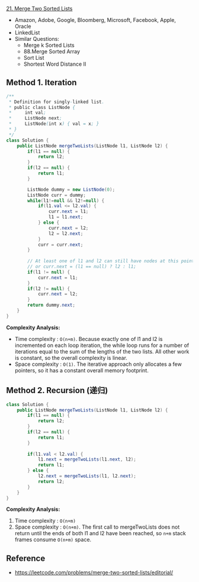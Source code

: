 [21. Merge Two Sorted Lists](https://leetcode.com/problems/merge-two-sorted-lists/)

* Amazon, Adobe, Google, Bloomberg, Microsoft, Facebook, Apple, Oracle
* LinkedList
* Similar Questions:
    * Merge k Sorted Lists
    * 88.Merge Sorted Array
    * Sort List
    * Shortest Word Distance II
    

## Method 1. Iteration
```java
/**
 * Definition for singly-linked list.
 * public class ListNode {
 *     int val;
 *     ListNode next;
 *     ListNode(int x) { val = x; }
 * }
 */
class Solution {
    public ListNode mergeTwoLists(ListNode l1, ListNode l2) {
        if(l1 == null) {
            return l2;
        }
        if(l2 == null) {
            return l1;
        }

        ListNode dummy = new ListNode(0);
        ListNode curr = dummy;
        while(l1!=null && l2!=null) {
            if(l1.val <= l2.val) {
                curr.next = l1;
                l1 = l1.next;
            } else {
                curr.next = l2;
                l2 = l2.next;
            }
            curr = curr.next;
        }
    
        // At least one of l1 and l2 can still have nodes at this point, so connect the non-null list to the end of the merged list.
        // or curr.next = (l1 == null) ? l2 : l1;
        if(l1 != null) {
            curr.next = l1;
        }
        if(l2 != null) {
            curr.next = l2;
        }
        return dummy.next;
    }
}
```

**Complexity Analysis:**
* Time complexity : `O(n+m)`. Because exactly one of l1 and l2 is incremented on each loop iteration, the while loop runs for a number of iterations equal to the sum of the lengths of the two lists. All other work is constant, so the overall complexity is linear.
* Space complexity : `O(1)`. The iterative approach only allocates a few pointers, so it has a constant overall memory footprint.


## Method 2. Recursion (递归)
```java
class Solution {
    public ListNode mergeTwoLists(ListNode l1, ListNode l2) {
        if(l1 == null) {
            return l2;
        }
        if(l2 == null) {
            return l1;
        }
        
        if(l1.val < l2.val) {
            l1.next = mergeTwoLists(l1.next, l2);
            return l1;
        } else {
            l2.next = mergeTwoLists(l1, l2.next);
            return l2;
        }
    }
}
```

**Complexity Analysis:**
1. Time complexity : `O(n+m)`
2. Space complexity : `O(n+m)`. The first call to mergeTwoLists does not return until the ends of both l1 and l2 have been reached, so `n+m` stack frames consume `O(n+m)` space.


## Reference
* https://leetcode.com/problems/merge-two-sorted-lists/editorial/